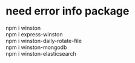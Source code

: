 <div> 
<h1>need error info package</h1>
<span>npm i winston</span><br/>
<span>npm i express-winston</span><br/>
<span>npm i winston-daily-rotate-file</span><br/>
<span>npm i winston-mongodb</span><br/>
<span>npm i  winston-elasticsearch </span>
</div>